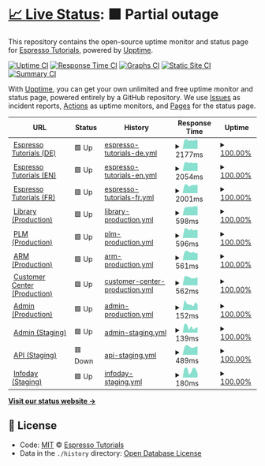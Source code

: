 # [📈 Live Status](https://espressotutorials.github.io/et-status): <!--live status--> **🟧 Partial outage**

This repository contains the open-source uptime monitor and status page for [Espresso Tutorials](https://espresso-tutorials.de), powered by [Upptime](https://github.com/upptime/upptime).

[![Uptime CI](https://github.com/koj-co/upptime/workflows/Uptime%20CI/badge.svg)](https://github.com/koj-co/upptime/actions?query=workflow%3A%22Uptime+CI%22)
[![Response Time CI](https://github.com/koj-co/upptime/workflows/Response%20Time%20CI/badge.svg)](https://github.com/koj-co/upptime/actions?query=workflow%3A%22Response+Time+CI%22)
[![Graphs CI](https://github.com/koj-co/upptime/workflows/Graphs%20CI/badge.svg)](https://github.com/koj-co/upptime/actions?query=workflow%3A%22Graphs+CI%22)
[![Static Site CI](https://github.com/koj-co/upptime/workflows/Static%20Site%20CI/badge.svg)](https://github.com/koj-co/upptime/actions?query=workflow%3A%22Static+Site+CI%22)
[![Summary CI](https://github.com/koj-co/upptime/workflows/Summary%20CI/badge.svg)](https://github.com/koj-co/upptime/actions?query=workflow%3A%22Summary+CI%22)

With [Upptime](https://upptime.js.org), you can get your own unlimited and free uptime monitor and status page, powered entirely by a GitHub repository. We use [Issues](https://github.com/espressotutorials/et-status/issues) as incident reports, [Actions](https://github.com/espressotutorials/et-status/actions) as uptime monitors, and [Pages](https://espressotutorials.github.io/et-status) for the status page.

<!--start: status pages-->
<!-- This summary is generated by Upptime (https://github.com/upptime/upptime) -->
<!-- Do not edit this manually, your changes will be overwritten -->
<!-- prettier-ignore -->
| URL | Status | History | Response Time | Uptime |
| --- | ------ | ------- | ------------- | ------ |
| <img alt="" src="https://favicons.githubusercontent.com/www.espresso-tutorials.de" height="13"> [Espresso Tutorials (DE)](https://www.espresso-tutorials.de) | 🟩 Up | [espresso-tutorials-de.yml](https://github.com/espressotutorials/et-status/commits/HEAD/history/espresso-tutorials-de.yml) | <details><summary><img alt="Response time graph" src="./graphs/espresso-tutorials-de/response-time-week.png" height="20"> 2177ms</summary><br><a href="https://espressotutorials.github.io/et-status/history/espresso-tutorials-de"><img alt="Response time 1545" src="https://img.shields.io/endpoint?url=https%3A%2F%2Fraw.githubusercontent.com%2Fespressotutorials%2Fet-status%2FHEAD%2Fapi%2Fespresso-tutorials-de%2Fresponse-time.json"></a><br><a href="https://espressotutorials.github.io/et-status/history/espresso-tutorials-de"><img alt="24-hour response time 2112" src="https://img.shields.io/endpoint?url=https%3A%2F%2Fraw.githubusercontent.com%2Fespressotutorials%2Fet-status%2FHEAD%2Fapi%2Fespresso-tutorials-de%2Fresponse-time-day.json"></a><br><a href="https://espressotutorials.github.io/et-status/history/espresso-tutorials-de"><img alt="7-day response time 2177" src="https://img.shields.io/endpoint?url=https%3A%2F%2Fraw.githubusercontent.com%2Fespressotutorials%2Fet-status%2FHEAD%2Fapi%2Fespresso-tutorials-de%2Fresponse-time-week.json"></a><br><a href="https://espressotutorials.github.io/et-status/history/espresso-tutorials-de"><img alt="30-day response time 2246" src="https://img.shields.io/endpoint?url=https%3A%2F%2Fraw.githubusercontent.com%2Fespressotutorials%2Fet-status%2FHEAD%2Fapi%2Fespresso-tutorials-de%2Fresponse-time-month.json"></a><br><a href="https://espressotutorials.github.io/et-status/history/espresso-tutorials-de"><img alt="1-year response time 1545" src="https://img.shields.io/endpoint?url=https%3A%2F%2Fraw.githubusercontent.com%2Fespressotutorials%2Fet-status%2FHEAD%2Fapi%2Fespresso-tutorials-de%2Fresponse-time-year.json"></a></details> | <details><summary><a href="https://espressotutorials.github.io/et-status/history/espresso-tutorials-de">100.00%</a></summary><a href="https://espressotutorials.github.io/et-status/history/espresso-tutorials-de"><img alt="All-time uptime 100.00%" src="https://img.shields.io/endpoint?url=https%3A%2F%2Fraw.githubusercontent.com%2Fespressotutorials%2Fet-status%2FHEAD%2Fapi%2Fespresso-tutorials-de%2Fuptime.json"></a><br><a href="https://espressotutorials.github.io/et-status/history/espresso-tutorials-de"><img alt="24-hour uptime 100.00%" src="https://img.shields.io/endpoint?url=https%3A%2F%2Fraw.githubusercontent.com%2Fespressotutorials%2Fet-status%2FHEAD%2Fapi%2Fespresso-tutorials-de%2Fuptime-day.json"></a><br><a href="https://espressotutorials.github.io/et-status/history/espresso-tutorials-de"><img alt="7-day uptime 100.00%" src="https://img.shields.io/endpoint?url=https%3A%2F%2Fraw.githubusercontent.com%2Fespressotutorials%2Fet-status%2FHEAD%2Fapi%2Fespresso-tutorials-de%2Fuptime-week.json"></a><br><a href="https://espressotutorials.github.io/et-status/history/espresso-tutorials-de"><img alt="30-day uptime 100.00%" src="https://img.shields.io/endpoint?url=https%3A%2F%2Fraw.githubusercontent.com%2Fespressotutorials%2Fet-status%2FHEAD%2Fapi%2Fespresso-tutorials-de%2Fuptime-month.json"></a><br><a href="https://espressotutorials.github.io/et-status/history/espresso-tutorials-de"><img alt="1-year uptime 100.00%" src="https://img.shields.io/endpoint?url=https%3A%2F%2Fraw.githubusercontent.com%2Fespressotutorials%2Fet-status%2FHEAD%2Fapi%2Fespresso-tutorials-de%2Fuptime-year.json"></a></details>
| <img alt="" src="https://favicons.githubusercontent.com/www.espresso-tutorials.com" height="13"> [Espresso Tutorials (EN)](https://www.espresso-tutorials.com) | 🟩 Up | [espresso-tutorials-en.yml](https://github.com/espressotutorials/et-status/commits/HEAD/history/espresso-tutorials-en.yml) | <details><summary><img alt="Response time graph" src="./graphs/espresso-tutorials-en/response-time-week.png" height="20"> 2054ms</summary><br><a href="https://espressotutorials.github.io/et-status/history/espresso-tutorials-en"><img alt="Response time 1125" src="https://img.shields.io/endpoint?url=https%3A%2F%2Fraw.githubusercontent.com%2Fespressotutorials%2Fet-status%2FHEAD%2Fapi%2Fespresso-tutorials-en%2Fresponse-time.json"></a><br><a href="https://espressotutorials.github.io/et-status/history/espresso-tutorials-en"><img alt="24-hour response time 1963" src="https://img.shields.io/endpoint?url=https%3A%2F%2Fraw.githubusercontent.com%2Fespressotutorials%2Fet-status%2FHEAD%2Fapi%2Fespresso-tutorials-en%2Fresponse-time-day.json"></a><br><a href="https://espressotutorials.github.io/et-status/history/espresso-tutorials-en"><img alt="7-day response time 2054" src="https://img.shields.io/endpoint?url=https%3A%2F%2Fraw.githubusercontent.com%2Fespressotutorials%2Fet-status%2FHEAD%2Fapi%2Fespresso-tutorials-en%2Fresponse-time-week.json"></a><br><a href="https://espressotutorials.github.io/et-status/history/espresso-tutorials-en"><img alt="30-day response time 2050" src="https://img.shields.io/endpoint?url=https%3A%2F%2Fraw.githubusercontent.com%2Fespressotutorials%2Fet-status%2FHEAD%2Fapi%2Fespresso-tutorials-en%2Fresponse-time-month.json"></a><br><a href="https://espressotutorials.github.io/et-status/history/espresso-tutorials-en"><img alt="1-year response time 1125" src="https://img.shields.io/endpoint?url=https%3A%2F%2Fraw.githubusercontent.com%2Fespressotutorials%2Fet-status%2FHEAD%2Fapi%2Fespresso-tutorials-en%2Fresponse-time-year.json"></a></details> | <details><summary><a href="https://espressotutorials.github.io/et-status/history/espresso-tutorials-en">100.00%</a></summary><a href="https://espressotutorials.github.io/et-status/history/espresso-tutorials-en"><img alt="All-time uptime 100.00%" src="https://img.shields.io/endpoint?url=https%3A%2F%2Fraw.githubusercontent.com%2Fespressotutorials%2Fet-status%2FHEAD%2Fapi%2Fespresso-tutorials-en%2Fuptime.json"></a><br><a href="https://espressotutorials.github.io/et-status/history/espresso-tutorials-en"><img alt="24-hour uptime 100.00%" src="https://img.shields.io/endpoint?url=https%3A%2F%2Fraw.githubusercontent.com%2Fespressotutorials%2Fet-status%2FHEAD%2Fapi%2Fespresso-tutorials-en%2Fuptime-day.json"></a><br><a href="https://espressotutorials.github.io/et-status/history/espresso-tutorials-en"><img alt="7-day uptime 100.00%" src="https://img.shields.io/endpoint?url=https%3A%2F%2Fraw.githubusercontent.com%2Fespressotutorials%2Fet-status%2FHEAD%2Fapi%2Fespresso-tutorials-en%2Fuptime-week.json"></a><br><a href="https://espressotutorials.github.io/et-status/history/espresso-tutorials-en"><img alt="30-day uptime 100.00%" src="https://img.shields.io/endpoint?url=https%3A%2F%2Fraw.githubusercontent.com%2Fespressotutorials%2Fet-status%2FHEAD%2Fapi%2Fespresso-tutorials-en%2Fuptime-month.json"></a><br><a href="https://espressotutorials.github.io/et-status/history/espresso-tutorials-en"><img alt="1-year uptime 100.00%" src="https://img.shields.io/endpoint?url=https%3A%2F%2Fraw.githubusercontent.com%2Fespressotutorials%2Fet-status%2FHEAD%2Fapi%2Fespresso-tutorials-en%2Fuptime-year.json"></a></details>
| <img alt="" src="https://favicons.githubusercontent.com/www.espresso-tutorials.fr" height="13"> [Espresso Tutorials (FR)](https://www.espresso-tutorials.fr) | 🟩 Up | [espresso-tutorials-fr.yml](https://github.com/espressotutorials/et-status/commits/HEAD/history/espresso-tutorials-fr.yml) | <details><summary><img alt="Response time graph" src="./graphs/espresso-tutorials-fr/response-time-week.png" height="20"> 2001ms</summary><br><a href="https://espressotutorials.github.io/et-status/history/espresso-tutorials-fr"><img alt="Response time 1735" src="https://img.shields.io/endpoint?url=https%3A%2F%2Fraw.githubusercontent.com%2Fespressotutorials%2Fet-status%2FHEAD%2Fapi%2Fespresso-tutorials-fr%2Fresponse-time.json"></a><br><a href="https://espressotutorials.github.io/et-status/history/espresso-tutorials-fr"><img alt="24-hour response time 2062" src="https://img.shields.io/endpoint?url=https%3A%2F%2Fraw.githubusercontent.com%2Fespressotutorials%2Fet-status%2FHEAD%2Fapi%2Fespresso-tutorials-fr%2Fresponse-time-day.json"></a><br><a href="https://espressotutorials.github.io/et-status/history/espresso-tutorials-fr"><img alt="7-day response time 2001" src="https://img.shields.io/endpoint?url=https%3A%2F%2Fraw.githubusercontent.com%2Fespressotutorials%2Fet-status%2FHEAD%2Fapi%2Fespresso-tutorials-fr%2Fresponse-time-week.json"></a><br><a href="https://espressotutorials.github.io/et-status/history/espresso-tutorials-fr"><img alt="30-day response time 2097" src="https://img.shields.io/endpoint?url=https%3A%2F%2Fraw.githubusercontent.com%2Fespressotutorials%2Fet-status%2FHEAD%2Fapi%2Fespresso-tutorials-fr%2Fresponse-time-month.json"></a><br><a href="https://espressotutorials.github.io/et-status/history/espresso-tutorials-fr"><img alt="1-year response time 1735" src="https://img.shields.io/endpoint?url=https%3A%2F%2Fraw.githubusercontent.com%2Fespressotutorials%2Fet-status%2FHEAD%2Fapi%2Fespresso-tutorials-fr%2Fresponse-time-year.json"></a></details> | <details><summary><a href="https://espressotutorials.github.io/et-status/history/espresso-tutorials-fr">100.00%</a></summary><a href="https://espressotutorials.github.io/et-status/history/espresso-tutorials-fr"><img alt="All-time uptime 100.00%" src="https://img.shields.io/endpoint?url=https%3A%2F%2Fraw.githubusercontent.com%2Fespressotutorials%2Fet-status%2FHEAD%2Fapi%2Fespresso-tutorials-fr%2Fuptime.json"></a><br><a href="https://espressotutorials.github.io/et-status/history/espresso-tutorials-fr"><img alt="24-hour uptime 100.00%" src="https://img.shields.io/endpoint?url=https%3A%2F%2Fraw.githubusercontent.com%2Fespressotutorials%2Fet-status%2FHEAD%2Fapi%2Fespresso-tutorials-fr%2Fuptime-day.json"></a><br><a href="https://espressotutorials.github.io/et-status/history/espresso-tutorials-fr"><img alt="7-day uptime 100.00%" src="https://img.shields.io/endpoint?url=https%3A%2F%2Fraw.githubusercontent.com%2Fespressotutorials%2Fet-status%2FHEAD%2Fapi%2Fespresso-tutorials-fr%2Fuptime-week.json"></a><br><a href="https://espressotutorials.github.io/et-status/history/espresso-tutorials-fr"><img alt="30-day uptime 100.00%" src="https://img.shields.io/endpoint?url=https%3A%2F%2Fraw.githubusercontent.com%2Fespressotutorials%2Fet-status%2FHEAD%2Fapi%2Fespresso-tutorials-fr%2Fuptime-month.json"></a><br><a href="https://espressotutorials.github.io/et-status/history/espresso-tutorials-fr"><img alt="1-year uptime 100.00%" src="https://img.shields.io/endpoint?url=https%3A%2F%2Fraw.githubusercontent.com%2Fespressotutorials%2Fet-status%2FHEAD%2Fapi%2Fespresso-tutorials-fr%2Fuptime-year.json"></a></details>
| <img alt="" src="https://favicons.githubusercontent.com/et.training" height="13"> [Library (Production)](https://et.training) | 🟩 Up | [library-production.yml](https://github.com/espressotutorials/et-status/commits/HEAD/history/library-production.yml) | <details><summary><img alt="Response time graph" src="./graphs/library-production/response-time-week.png" height="20"> 598ms</summary><br><a href="https://espressotutorials.github.io/et-status/history/library-production"><img alt="Response time 569" src="https://img.shields.io/endpoint?url=https%3A%2F%2Fraw.githubusercontent.com%2Fespressotutorials%2Fet-status%2FHEAD%2Fapi%2Flibrary-production%2Fresponse-time.json"></a><br><a href="https://espressotutorials.github.io/et-status/history/library-production"><img alt="24-hour response time 628" src="https://img.shields.io/endpoint?url=https%3A%2F%2Fraw.githubusercontent.com%2Fespressotutorials%2Fet-status%2FHEAD%2Fapi%2Flibrary-production%2Fresponse-time-day.json"></a><br><a href="https://espressotutorials.github.io/et-status/history/library-production"><img alt="7-day response time 598" src="https://img.shields.io/endpoint?url=https%3A%2F%2Fraw.githubusercontent.com%2Fespressotutorials%2Fet-status%2FHEAD%2Fapi%2Flibrary-production%2Fresponse-time-week.json"></a><br><a href="https://espressotutorials.github.io/et-status/history/library-production"><img alt="30-day response time 625" src="https://img.shields.io/endpoint?url=https%3A%2F%2Fraw.githubusercontent.com%2Fespressotutorials%2Fet-status%2FHEAD%2Fapi%2Flibrary-production%2Fresponse-time-month.json"></a><br><a href="https://espressotutorials.github.io/et-status/history/library-production"><img alt="1-year response time 569" src="https://img.shields.io/endpoint?url=https%3A%2F%2Fraw.githubusercontent.com%2Fespressotutorials%2Fet-status%2FHEAD%2Fapi%2Flibrary-production%2Fresponse-time-year.json"></a></details> | <details><summary><a href="https://espressotutorials.github.io/et-status/history/library-production">100.00%</a></summary><a href="https://espressotutorials.github.io/et-status/history/library-production"><img alt="All-time uptime 100.00%" src="https://img.shields.io/endpoint?url=https%3A%2F%2Fraw.githubusercontent.com%2Fespressotutorials%2Fet-status%2FHEAD%2Fapi%2Flibrary-production%2Fuptime.json"></a><br><a href="https://espressotutorials.github.io/et-status/history/library-production"><img alt="24-hour uptime 100.00%" src="https://img.shields.io/endpoint?url=https%3A%2F%2Fraw.githubusercontent.com%2Fespressotutorials%2Fet-status%2FHEAD%2Fapi%2Flibrary-production%2Fuptime-day.json"></a><br><a href="https://espressotutorials.github.io/et-status/history/library-production"><img alt="7-day uptime 100.00%" src="https://img.shields.io/endpoint?url=https%3A%2F%2Fraw.githubusercontent.com%2Fespressotutorials%2Fet-status%2FHEAD%2Fapi%2Flibrary-production%2Fuptime-week.json"></a><br><a href="https://espressotutorials.github.io/et-status/history/library-production"><img alt="30-day uptime 100.00%" src="https://img.shields.io/endpoint?url=https%3A%2F%2Fraw.githubusercontent.com%2Fespressotutorials%2Fet-status%2FHEAD%2Fapi%2Flibrary-production%2Fuptime-month.json"></a><br><a href="https://espressotutorials.github.io/et-status/history/library-production"><img alt="1-year uptime 100.00%" src="https://img.shields.io/endpoint?url=https%3A%2F%2Fraw.githubusercontent.com%2Fespressotutorials%2Fet-status%2FHEAD%2Fapi%2Flibrary-production%2Fuptime-year.json"></a></details>
| <img alt="" src="https://favicons.githubusercontent.com/et-plm.de" height="13"> [PLM (Production)](https://et-plm.de) | 🟩 Up | [plm-production.yml](https://github.com/espressotutorials/et-status/commits/HEAD/history/plm-production.yml) | <details><summary><img alt="Response time graph" src="./graphs/plm-production/response-time-week.png" height="20"> 596ms</summary><br><a href="https://espressotutorials.github.io/et-status/history/plm-production"><img alt="Response time 620" src="https://img.shields.io/endpoint?url=https%3A%2F%2Fraw.githubusercontent.com%2Fespressotutorials%2Fet-status%2FHEAD%2Fapi%2Fplm-production%2Fresponse-time.json"></a><br><a href="https://espressotutorials.github.io/et-status/history/plm-production"><img alt="24-hour response time 544" src="https://img.shields.io/endpoint?url=https%3A%2F%2Fraw.githubusercontent.com%2Fespressotutorials%2Fet-status%2FHEAD%2Fapi%2Fplm-production%2Fresponse-time-day.json"></a><br><a href="https://espressotutorials.github.io/et-status/history/plm-production"><img alt="7-day response time 596" src="https://img.shields.io/endpoint?url=https%3A%2F%2Fraw.githubusercontent.com%2Fespressotutorials%2Fet-status%2FHEAD%2Fapi%2Fplm-production%2Fresponse-time-week.json"></a><br><a href="https://espressotutorials.github.io/et-status/history/plm-production"><img alt="30-day response time 599" src="https://img.shields.io/endpoint?url=https%3A%2F%2Fraw.githubusercontent.com%2Fespressotutorials%2Fet-status%2FHEAD%2Fapi%2Fplm-production%2Fresponse-time-month.json"></a><br><a href="https://espressotutorials.github.io/et-status/history/plm-production"><img alt="1-year response time 620" src="https://img.shields.io/endpoint?url=https%3A%2F%2Fraw.githubusercontent.com%2Fespressotutorials%2Fet-status%2FHEAD%2Fapi%2Fplm-production%2Fresponse-time-year.json"></a></details> | <details><summary><a href="https://espressotutorials.github.io/et-status/history/plm-production">100.00%</a></summary><a href="https://espressotutorials.github.io/et-status/history/plm-production"><img alt="All-time uptime 100.00%" src="https://img.shields.io/endpoint?url=https%3A%2F%2Fraw.githubusercontent.com%2Fespressotutorials%2Fet-status%2FHEAD%2Fapi%2Fplm-production%2Fuptime.json"></a><br><a href="https://espressotutorials.github.io/et-status/history/plm-production"><img alt="24-hour uptime 100.00%" src="https://img.shields.io/endpoint?url=https%3A%2F%2Fraw.githubusercontent.com%2Fespressotutorials%2Fet-status%2FHEAD%2Fapi%2Fplm-production%2Fuptime-day.json"></a><br><a href="https://espressotutorials.github.io/et-status/history/plm-production"><img alt="7-day uptime 100.00%" src="https://img.shields.io/endpoint?url=https%3A%2F%2Fraw.githubusercontent.com%2Fespressotutorials%2Fet-status%2FHEAD%2Fapi%2Fplm-production%2Fuptime-week.json"></a><br><a href="https://espressotutorials.github.io/et-status/history/plm-production"><img alt="30-day uptime 100.00%" src="https://img.shields.io/endpoint?url=https%3A%2F%2Fraw.githubusercontent.com%2Fespressotutorials%2Fet-status%2FHEAD%2Fapi%2Fplm-production%2Fuptime-month.json"></a><br><a href="https://espressotutorials.github.io/et-status/history/plm-production"><img alt="1-year uptime 100.00%" src="https://img.shields.io/endpoint?url=https%3A%2F%2Fraw.githubusercontent.com%2Fespressotutorials%2Fet-status%2FHEAD%2Fapi%2Fplm-production%2Fuptime-year.json"></a></details>
| <img alt="" src="https://favicons.githubusercontent.com/et-arm.de" height="13"> [ARM (Production)](https://et-arm.de) | 🟩 Up | [arm-production.yml](https://github.com/espressotutorials/et-status/commits/HEAD/history/arm-production.yml) | <details><summary><img alt="Response time graph" src="./graphs/arm-production/response-time-week.png" height="20"> 561ms</summary><br><a href="https://espressotutorials.github.io/et-status/history/arm-production"><img alt="Response time 569" src="https://img.shields.io/endpoint?url=https%3A%2F%2Fraw.githubusercontent.com%2Fespressotutorials%2Fet-status%2FHEAD%2Fapi%2Farm-production%2Fresponse-time.json"></a><br><a href="https://espressotutorials.github.io/et-status/history/arm-production"><img alt="24-hour response time 493" src="https://img.shields.io/endpoint?url=https%3A%2F%2Fraw.githubusercontent.com%2Fespressotutorials%2Fet-status%2FHEAD%2Fapi%2Farm-production%2Fresponse-time-day.json"></a><br><a href="https://espressotutorials.github.io/et-status/history/arm-production"><img alt="7-day response time 561" src="https://img.shields.io/endpoint?url=https%3A%2F%2Fraw.githubusercontent.com%2Fespressotutorials%2Fet-status%2FHEAD%2Fapi%2Farm-production%2Fresponse-time-week.json"></a><br><a href="https://espressotutorials.github.io/et-status/history/arm-production"><img alt="30-day response time 562" src="https://img.shields.io/endpoint?url=https%3A%2F%2Fraw.githubusercontent.com%2Fespressotutorials%2Fet-status%2FHEAD%2Fapi%2Farm-production%2Fresponse-time-month.json"></a><br><a href="https://espressotutorials.github.io/et-status/history/arm-production"><img alt="1-year response time 569" src="https://img.shields.io/endpoint?url=https%3A%2F%2Fraw.githubusercontent.com%2Fespressotutorials%2Fet-status%2FHEAD%2Fapi%2Farm-production%2Fresponse-time-year.json"></a></details> | <details><summary><a href="https://espressotutorials.github.io/et-status/history/arm-production">100.00%</a></summary><a href="https://espressotutorials.github.io/et-status/history/arm-production"><img alt="All-time uptime 100.00%" src="https://img.shields.io/endpoint?url=https%3A%2F%2Fraw.githubusercontent.com%2Fespressotutorials%2Fet-status%2FHEAD%2Fapi%2Farm-production%2Fuptime.json"></a><br><a href="https://espressotutorials.github.io/et-status/history/arm-production"><img alt="24-hour uptime 100.00%" src="https://img.shields.io/endpoint?url=https%3A%2F%2Fraw.githubusercontent.com%2Fespressotutorials%2Fet-status%2FHEAD%2Fapi%2Farm-production%2Fuptime-day.json"></a><br><a href="https://espressotutorials.github.io/et-status/history/arm-production"><img alt="7-day uptime 100.00%" src="https://img.shields.io/endpoint?url=https%3A%2F%2Fraw.githubusercontent.com%2Fespressotutorials%2Fet-status%2FHEAD%2Fapi%2Farm-production%2Fuptime-week.json"></a><br><a href="https://espressotutorials.github.io/et-status/history/arm-production"><img alt="30-day uptime 100.00%" src="https://img.shields.io/endpoint?url=https%3A%2F%2Fraw.githubusercontent.com%2Fespressotutorials%2Fet-status%2FHEAD%2Fapi%2Farm-production%2Fuptime-month.json"></a><br><a href="https://espressotutorials.github.io/et-status/history/arm-production"><img alt="1-year uptime 100.00%" src="https://img.shields.io/endpoint?url=https%3A%2F%2Fraw.githubusercontent.com%2Fespressotutorials%2Fet-status%2FHEAD%2Fapi%2Farm-production%2Fuptime-year.json"></a></details>
| <img alt="" src="https://favicons.githubusercontent.com/et-customer.de" height="13"> [Customer Center (Production)](https://et-customer.de) | 🟩 Up | [customer-center-production.yml](https://github.com/espressotutorials/et-status/commits/HEAD/history/customer-center-production.yml) | <details><summary><img alt="Response time graph" src="./graphs/customer-center-production/response-time-week.png" height="20"> 562ms</summary><br><a href="https://espressotutorials.github.io/et-status/history/customer-center-production"><img alt="Response time 566" src="https://img.shields.io/endpoint?url=https%3A%2F%2Fraw.githubusercontent.com%2Fespressotutorials%2Fet-status%2FHEAD%2Fapi%2Fcustomer-center-production%2Fresponse-time.json"></a><br><a href="https://espressotutorials.github.io/et-status/history/customer-center-production"><img alt="24-hour response time 579" src="https://img.shields.io/endpoint?url=https%3A%2F%2Fraw.githubusercontent.com%2Fespressotutorials%2Fet-status%2FHEAD%2Fapi%2Fcustomer-center-production%2Fresponse-time-day.json"></a><br><a href="https://espressotutorials.github.io/et-status/history/customer-center-production"><img alt="7-day response time 562" src="https://img.shields.io/endpoint?url=https%3A%2F%2Fraw.githubusercontent.com%2Fespressotutorials%2Fet-status%2FHEAD%2Fapi%2Fcustomer-center-production%2Fresponse-time-week.json"></a><br><a href="https://espressotutorials.github.io/et-status/history/customer-center-production"><img alt="30-day response time 549" src="https://img.shields.io/endpoint?url=https%3A%2F%2Fraw.githubusercontent.com%2Fespressotutorials%2Fet-status%2FHEAD%2Fapi%2Fcustomer-center-production%2Fresponse-time-month.json"></a><br><a href="https://espressotutorials.github.io/et-status/history/customer-center-production"><img alt="1-year response time 566" src="https://img.shields.io/endpoint?url=https%3A%2F%2Fraw.githubusercontent.com%2Fespressotutorials%2Fet-status%2FHEAD%2Fapi%2Fcustomer-center-production%2Fresponse-time-year.json"></a></details> | <details><summary><a href="https://espressotutorials.github.io/et-status/history/customer-center-production">100.00%</a></summary><a href="https://espressotutorials.github.io/et-status/history/customer-center-production"><img alt="All-time uptime 100.00%" src="https://img.shields.io/endpoint?url=https%3A%2F%2Fraw.githubusercontent.com%2Fespressotutorials%2Fet-status%2FHEAD%2Fapi%2Fcustomer-center-production%2Fuptime.json"></a><br><a href="https://espressotutorials.github.io/et-status/history/customer-center-production"><img alt="24-hour uptime 100.00%" src="https://img.shields.io/endpoint?url=https%3A%2F%2Fraw.githubusercontent.com%2Fespressotutorials%2Fet-status%2FHEAD%2Fapi%2Fcustomer-center-production%2Fuptime-day.json"></a><br><a href="https://espressotutorials.github.io/et-status/history/customer-center-production"><img alt="7-day uptime 100.00%" src="https://img.shields.io/endpoint?url=https%3A%2F%2Fraw.githubusercontent.com%2Fespressotutorials%2Fet-status%2FHEAD%2Fapi%2Fcustomer-center-production%2Fuptime-week.json"></a><br><a href="https://espressotutorials.github.io/et-status/history/customer-center-production"><img alt="30-day uptime 100.00%" src="https://img.shields.io/endpoint?url=https%3A%2F%2Fraw.githubusercontent.com%2Fespressotutorials%2Fet-status%2FHEAD%2Fapi%2Fcustomer-center-production%2Fuptime-month.json"></a><br><a href="https://espressotutorials.github.io/et-status/history/customer-center-production"><img alt="1-year uptime 100.00%" src="https://img.shields.io/endpoint?url=https%3A%2F%2Fraw.githubusercontent.com%2Fespressotutorials%2Fet-status%2FHEAD%2Fapi%2Fcustomer-center-production%2Fuptime-year.json"></a></details>
| <img alt="" src="https://favicons.githubusercontent.com/null" height="13"> [Admin (Production)](admin.espresso-tutorials.com) | 🟩 Up | [admin-production.yml](https://github.com/espressotutorials/et-status/commits/HEAD/history/admin-production.yml) | <details><summary><img alt="Response time graph" src="./graphs/admin-production/response-time-week.png" height="20"> 152ms</summary><br><a href="https://espressotutorials.github.io/et-status/history/admin-production"><img alt="Response time 205" src="https://img.shields.io/endpoint?url=https%3A%2F%2Fraw.githubusercontent.com%2Fespressotutorials%2Fet-status%2FHEAD%2Fapi%2Fadmin-production%2Fresponse-time.json"></a><br><a href="https://espressotutorials.github.io/et-status/history/admin-production"><img alt="24-hour response time 131" src="https://img.shields.io/endpoint?url=https%3A%2F%2Fraw.githubusercontent.com%2Fespressotutorials%2Fet-status%2FHEAD%2Fapi%2Fadmin-production%2Fresponse-time-day.json"></a><br><a href="https://espressotutorials.github.io/et-status/history/admin-production"><img alt="7-day response time 152" src="https://img.shields.io/endpoint?url=https%3A%2F%2Fraw.githubusercontent.com%2Fespressotutorials%2Fet-status%2FHEAD%2Fapi%2Fadmin-production%2Fresponse-time-week.json"></a><br><a href="https://espressotutorials.github.io/et-status/history/admin-production"><img alt="30-day response time 180" src="https://img.shields.io/endpoint?url=https%3A%2F%2Fraw.githubusercontent.com%2Fespressotutorials%2Fet-status%2FHEAD%2Fapi%2Fadmin-production%2Fresponse-time-month.json"></a><br><a href="https://espressotutorials.github.io/et-status/history/admin-production"><img alt="1-year response time 205" src="https://img.shields.io/endpoint?url=https%3A%2F%2Fraw.githubusercontent.com%2Fespressotutorials%2Fet-status%2FHEAD%2Fapi%2Fadmin-production%2Fresponse-time-year.json"></a></details> | <details><summary><a href="https://espressotutorials.github.io/et-status/history/admin-production">100.00%</a></summary><a href="https://espressotutorials.github.io/et-status/history/admin-production"><img alt="All-time uptime 100.00%" src="https://img.shields.io/endpoint?url=https%3A%2F%2Fraw.githubusercontent.com%2Fespressotutorials%2Fet-status%2FHEAD%2Fapi%2Fadmin-production%2Fuptime.json"></a><br><a href="https://espressotutorials.github.io/et-status/history/admin-production"><img alt="24-hour uptime 100.00%" src="https://img.shields.io/endpoint?url=https%3A%2F%2Fraw.githubusercontent.com%2Fespressotutorials%2Fet-status%2FHEAD%2Fapi%2Fadmin-production%2Fuptime-day.json"></a><br><a href="https://espressotutorials.github.io/et-status/history/admin-production"><img alt="7-day uptime 100.00%" src="https://img.shields.io/endpoint?url=https%3A%2F%2Fraw.githubusercontent.com%2Fespressotutorials%2Fet-status%2FHEAD%2Fapi%2Fadmin-production%2Fuptime-week.json"></a><br><a href="https://espressotutorials.github.io/et-status/history/admin-production"><img alt="30-day uptime 100.00%" src="https://img.shields.io/endpoint?url=https%3A%2F%2Fraw.githubusercontent.com%2Fespressotutorials%2Fet-status%2FHEAD%2Fapi%2Fadmin-production%2Fuptime-month.json"></a><br><a href="https://espressotutorials.github.io/et-status/history/admin-production"><img alt="1-year uptime 100.00%" src="https://img.shields.io/endpoint?url=https%3A%2F%2Fraw.githubusercontent.com%2Fespressotutorials%2Fet-status%2FHEAD%2Fapi%2Fadmin-production%2Fuptime-year.json"></a></details>
| <img alt="" src="https://favicons.githubusercontent.com/null" height="13"> [Admin (Staging)](staging.admin.espresso-tutorials.com) | 🟩 Up | [admin-staging.yml](https://github.com/espressotutorials/et-status/commits/HEAD/history/admin-staging.yml) | <details><summary><img alt="Response time graph" src="./graphs/admin-staging/response-time-week.png" height="20"> 139ms</summary><br><a href="https://espressotutorials.github.io/et-status/history/admin-staging"><img alt="Response time 186" src="https://img.shields.io/endpoint?url=https%3A%2F%2Fraw.githubusercontent.com%2Fespressotutorials%2Fet-status%2FHEAD%2Fapi%2Fadmin-staging%2Fresponse-time.json"></a><br><a href="https://espressotutorials.github.io/et-status/history/admin-staging"><img alt="24-hour response time 134" src="https://img.shields.io/endpoint?url=https%3A%2F%2Fraw.githubusercontent.com%2Fespressotutorials%2Fet-status%2FHEAD%2Fapi%2Fadmin-staging%2Fresponse-time-day.json"></a><br><a href="https://espressotutorials.github.io/et-status/history/admin-staging"><img alt="7-day response time 139" src="https://img.shields.io/endpoint?url=https%3A%2F%2Fraw.githubusercontent.com%2Fespressotutorials%2Fet-status%2FHEAD%2Fapi%2Fadmin-staging%2Fresponse-time-week.json"></a><br><a href="https://espressotutorials.github.io/et-status/history/admin-staging"><img alt="30-day response time 168" src="https://img.shields.io/endpoint?url=https%3A%2F%2Fraw.githubusercontent.com%2Fespressotutorials%2Fet-status%2FHEAD%2Fapi%2Fadmin-staging%2Fresponse-time-month.json"></a><br><a href="https://espressotutorials.github.io/et-status/history/admin-staging"><img alt="1-year response time 186" src="https://img.shields.io/endpoint?url=https%3A%2F%2Fraw.githubusercontent.com%2Fespressotutorials%2Fet-status%2FHEAD%2Fapi%2Fadmin-staging%2Fresponse-time-year.json"></a></details> | <details><summary><a href="https://espressotutorials.github.io/et-status/history/admin-staging">100.00%</a></summary><a href="https://espressotutorials.github.io/et-status/history/admin-staging"><img alt="All-time uptime 100.00%" src="https://img.shields.io/endpoint?url=https%3A%2F%2Fraw.githubusercontent.com%2Fespressotutorials%2Fet-status%2FHEAD%2Fapi%2Fadmin-staging%2Fuptime.json"></a><br><a href="https://espressotutorials.github.io/et-status/history/admin-staging"><img alt="24-hour uptime 100.00%" src="https://img.shields.io/endpoint?url=https%3A%2F%2Fraw.githubusercontent.com%2Fespressotutorials%2Fet-status%2FHEAD%2Fapi%2Fadmin-staging%2Fuptime-day.json"></a><br><a href="https://espressotutorials.github.io/et-status/history/admin-staging"><img alt="7-day uptime 100.00%" src="https://img.shields.io/endpoint?url=https%3A%2F%2Fraw.githubusercontent.com%2Fespressotutorials%2Fet-status%2FHEAD%2Fapi%2Fadmin-staging%2Fuptime-week.json"></a><br><a href="https://espressotutorials.github.io/et-status/history/admin-staging"><img alt="30-day uptime 100.00%" src="https://img.shields.io/endpoint?url=https%3A%2F%2Fraw.githubusercontent.com%2Fespressotutorials%2Fet-status%2FHEAD%2Fapi%2Fadmin-staging%2Fuptime-month.json"></a><br><a href="https://espressotutorials.github.io/et-status/history/admin-staging"><img alt="1-year uptime 100.00%" src="https://img.shields.io/endpoint?url=https%3A%2F%2Fraw.githubusercontent.com%2Fespressotutorials%2Fet-status%2FHEAD%2Fapi%2Fadmin-staging%2Fuptime-year.json"></a></details>
| <img alt="" src="https://favicons.githubusercontent.com/null" height="13"> [API (Staging)](staging.api.espresso-tutorials.com) | 🟥 Down | [api-staging.yml](https://github.com/espressotutorials/et-status/commits/HEAD/history/api-staging.yml) | <details><summary><img alt="Response time graph" src="./graphs/api-staging/response-time-week.png" height="20"> 489ms</summary><br><a href="https://espressotutorials.github.io/et-status/history/api-staging"><img alt="Response time 870" src="https://img.shields.io/endpoint?url=https%3A%2F%2Fraw.githubusercontent.com%2Fespressotutorials%2Fet-status%2FHEAD%2Fapi%2Fapi-staging%2Fresponse-time.json"></a><br><a href="https://espressotutorials.github.io/et-status/history/api-staging"><img alt="24-hour response time 504" src="https://img.shields.io/endpoint?url=https%3A%2F%2Fraw.githubusercontent.com%2Fespressotutorials%2Fet-status%2FHEAD%2Fapi%2Fapi-staging%2Fresponse-time-day.json"></a><br><a href="https://espressotutorials.github.io/et-status/history/api-staging"><img alt="7-day response time 489" src="https://img.shields.io/endpoint?url=https%3A%2F%2Fraw.githubusercontent.com%2Fespressotutorials%2Fet-status%2FHEAD%2Fapi%2Fapi-staging%2Fresponse-time-week.json"></a><br><a href="https://espressotutorials.github.io/et-status/history/api-staging"><img alt="30-day response time 1140" src="https://img.shields.io/endpoint?url=https%3A%2F%2Fraw.githubusercontent.com%2Fespressotutorials%2Fet-status%2FHEAD%2Fapi%2Fapi-staging%2Fresponse-time-month.json"></a><br><a href="https://espressotutorials.github.io/et-status/history/api-staging"><img alt="1-year response time 870" src="https://img.shields.io/endpoint?url=https%3A%2F%2Fraw.githubusercontent.com%2Fespressotutorials%2Fet-status%2FHEAD%2Fapi%2Fapi-staging%2Fresponse-time-year.json"></a></details> | <details><summary><a href="https://espressotutorials.github.io/et-status/history/api-staging">100.00%</a></summary><a href="https://espressotutorials.github.io/et-status/history/api-staging"><img alt="All-time uptime 100.00%" src="https://img.shields.io/endpoint?url=https%3A%2F%2Fraw.githubusercontent.com%2Fespressotutorials%2Fet-status%2FHEAD%2Fapi%2Fapi-staging%2Fuptime.json"></a><br><a href="https://espressotutorials.github.io/et-status/history/api-staging"><img alt="24-hour uptime 100.00%" src="https://img.shields.io/endpoint?url=https%3A%2F%2Fraw.githubusercontent.com%2Fespressotutorials%2Fet-status%2FHEAD%2Fapi%2Fapi-staging%2Fuptime-day.json"></a><br><a href="https://espressotutorials.github.io/et-status/history/api-staging"><img alt="7-day uptime 100.00%" src="https://img.shields.io/endpoint?url=https%3A%2F%2Fraw.githubusercontent.com%2Fespressotutorials%2Fet-status%2FHEAD%2Fapi%2Fapi-staging%2Fuptime-week.json"></a><br><a href="https://espressotutorials.github.io/et-status/history/api-staging"><img alt="30-day uptime 100.00%" src="https://img.shields.io/endpoint?url=https%3A%2F%2Fraw.githubusercontent.com%2Fespressotutorials%2Fet-status%2FHEAD%2Fapi%2Fapi-staging%2Fuptime-month.json"></a><br><a href="https://espressotutorials.github.io/et-status/history/api-staging"><img alt="1-year uptime 100.00%" src="https://img.shields.io/endpoint?url=https%3A%2F%2Fraw.githubusercontent.com%2Fespressotutorials%2Fet-status%2FHEAD%2Fapi%2Fapi-staging%2Fuptime-year.json"></a></details>
| <img alt="" src="https://favicons.githubusercontent.com/null" height="13"> [Infoday (Staging)](staging.infoday.io) | 🟩 Up | [infoday-staging.yml](https://github.com/espressotutorials/et-status/commits/HEAD/history/infoday-staging.yml) | <details><summary><img alt="Response time graph" src="./graphs/infoday-staging/response-time-week.png" height="20"> 180ms</summary><br><a href="https://espressotutorials.github.io/et-status/history/infoday-staging"><img alt="Response time 217" src="https://img.shields.io/endpoint?url=https%3A%2F%2Fraw.githubusercontent.com%2Fespressotutorials%2Fet-status%2FHEAD%2Fapi%2Finfoday-staging%2Fresponse-time.json"></a><br><a href="https://espressotutorials.github.io/et-status/history/infoday-staging"><img alt="24-hour response time 104" src="https://img.shields.io/endpoint?url=https%3A%2F%2Fraw.githubusercontent.com%2Fespressotutorials%2Fet-status%2FHEAD%2Fapi%2Finfoday-staging%2Fresponse-time-day.json"></a><br><a href="https://espressotutorials.github.io/et-status/history/infoday-staging"><img alt="7-day response time 180" src="https://img.shields.io/endpoint?url=https%3A%2F%2Fraw.githubusercontent.com%2Fespressotutorials%2Fet-status%2FHEAD%2Fapi%2Finfoday-staging%2Fresponse-time-week.json"></a><br><a href="https://espressotutorials.github.io/et-status/history/infoday-staging"><img alt="30-day response time 167" src="https://img.shields.io/endpoint?url=https%3A%2F%2Fraw.githubusercontent.com%2Fespressotutorials%2Fet-status%2FHEAD%2Fapi%2Finfoday-staging%2Fresponse-time-month.json"></a><br><a href="https://espressotutorials.github.io/et-status/history/infoday-staging"><img alt="1-year response time 217" src="https://img.shields.io/endpoint?url=https%3A%2F%2Fraw.githubusercontent.com%2Fespressotutorials%2Fet-status%2FHEAD%2Fapi%2Finfoday-staging%2Fresponse-time-year.json"></a></details> | <details><summary><a href="https://espressotutorials.github.io/et-status/history/infoday-staging">100.00%</a></summary><a href="https://espressotutorials.github.io/et-status/history/infoday-staging"><img alt="All-time uptime 100.00%" src="https://img.shields.io/endpoint?url=https%3A%2F%2Fraw.githubusercontent.com%2Fespressotutorials%2Fet-status%2FHEAD%2Fapi%2Finfoday-staging%2Fuptime.json"></a><br><a href="https://espressotutorials.github.io/et-status/history/infoday-staging"><img alt="24-hour uptime 100.00%" src="https://img.shields.io/endpoint?url=https%3A%2F%2Fraw.githubusercontent.com%2Fespressotutorials%2Fet-status%2FHEAD%2Fapi%2Finfoday-staging%2Fuptime-day.json"></a><br><a href="https://espressotutorials.github.io/et-status/history/infoday-staging"><img alt="7-day uptime 100.00%" src="https://img.shields.io/endpoint?url=https%3A%2F%2Fraw.githubusercontent.com%2Fespressotutorials%2Fet-status%2FHEAD%2Fapi%2Finfoday-staging%2Fuptime-week.json"></a><br><a href="https://espressotutorials.github.io/et-status/history/infoday-staging"><img alt="30-day uptime 100.00%" src="https://img.shields.io/endpoint?url=https%3A%2F%2Fraw.githubusercontent.com%2Fespressotutorials%2Fet-status%2FHEAD%2Fapi%2Finfoday-staging%2Fuptime-month.json"></a><br><a href="https://espressotutorials.github.io/et-status/history/infoday-staging"><img alt="1-year uptime 100.00%" src="https://img.shields.io/endpoint?url=https%3A%2F%2Fraw.githubusercontent.com%2Fespressotutorials%2Fet-status%2FHEAD%2Fapi%2Finfoday-staging%2Fuptime-year.json"></a></details>

<!--end: status pages-->

[**Visit our status website →**](https://espressotutorials.github.io/et-status)

## 📄 License

- Code: [MIT](./LICENSE) © [Espresso Tutorials](https://espresso-tutorials.de)
- Data in the `./history` directory: [Open Database License](https://opendatacommons.org/licenses/odbl/1-0/)
